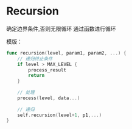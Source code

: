 # Recursion

确定边界条件,否则无限循环
通过函数进行循环

模版：
```go
func recursion(level, param1, param2, ...) {
	// 递归终止条件
	if level > MAX_LEVEL {
		process_result
		return
	}
	
	// 处理
	process(level, data...)
	
	// 递归
	self.recursion(level+1, p1,...)
}
```
